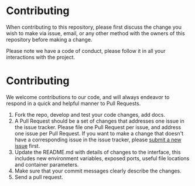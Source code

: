 # Contributing

When contributing to this repository, please first discuss the change you wish to make via issue,
email, or any other method with the owners of this repository before making a change. 

Please note we have a code of conduct, please follow it in all your interactions with the project.

# Contributing

We welcome contributions to our code, and will always endeavor to respond in a quick and helpful manner to Pull Requests.

1. Fork the repo, develop and test your code changes, add docs.
1. A Pull Request should be a set of changes that addresses one issue in the issue tracker. Please file one Pull Request per issue, and address one issue per Pull Request. If you want to make a change that doesn't have a corresponding issue in the issue tracker, please [submit a new issue][issues] first.
1. Update the README.md with details of changes to the interface, this includes new environment 
   variables, exposed ports, useful file locations and container parameters.
1. Make sure that your commit messages clearly describe the changes.
1. Send a pull request.

[issues]: https://github.com/rapidcore/rapidcore/issues


